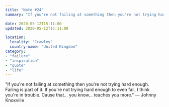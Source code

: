 ```yaml
---
title: "Note #24"
summary: "If you're not failing at something then you're not trying hard enough."

date: 2020-05-12T15:11:00
updated: 2020-05-12T15:11:00

location:
  locality: "Crawley"
  country-name: "United Kingdom"
category:
- "failure"
- "inspiration"
- "quote"
- "life"
---
```


"If you're not failing at something then you're not trying hard enough. Failing is part of it. If you're not trying hard enough to even fail, I think you're in trouble. Cause that&hellip; you know&hellip; teaches you more." — Johnny Knoxville
